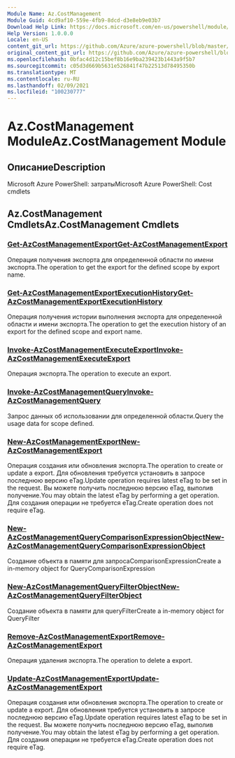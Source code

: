 ```yaml
---
Module Name: Az.CostManagement
Module Guid: 4cd9af10-559e-4fb9-8dcd-d3e8eb9e03b7
Download Help Link: https://docs.microsoft.com/en-us/powershell/module/az.costmanagement
Help Version: 1.0.0.0
Locale: en-US
content_git_url: https://github.com/Azure/azure-powershell/blob/master/src/CostManagement/help/Az.CostManagement.md
original_content_git_url: https://github.com/Azure/azure-powershell/blob/master/src/CostManagement/help/Az.CostManagement.md
ms.openlocfilehash: 0bfac4d12c15bef8b16e9ba239423b1443a9f5b7
ms.sourcegitcommit: c05d3d669b5631e526841f47b22513d78495350b
ms.translationtype: MT
ms.contentlocale: ru-RU
ms.lasthandoff: 02/09/2021
ms.locfileid: "100230777"
---
```

# <span data-ttu-id="eb7fc-101">Az.CostManagement Module</span><span class="sxs-lookup"><span data-stu-id="eb7fc-101">Az.CostManagement Module</span></span>
## <span data-ttu-id="eb7fc-102">Описание</span><span class="sxs-lookup"><span data-stu-id="eb7fc-102">Description</span></span>
<span data-ttu-id="eb7fc-103">Microsoft Azure PowerShell: затраты</span><span class="sxs-lookup"><span data-stu-id="eb7fc-103">Microsoft Azure PowerShell: Cost cmdlets</span></span>

## <span data-ttu-id="eb7fc-104">Az.CostManagement Cmdlets</span><span class="sxs-lookup"><span data-stu-id="eb7fc-104">Az.CostManagement Cmdlets</span></span>
### [<span data-ttu-id="eb7fc-105">Get-AzCostManagementExport</span><span class="sxs-lookup"><span data-stu-id="eb7fc-105">Get-AzCostManagementExport</span></span>](Get-AzCostManagementExport.md)
<span data-ttu-id="eb7fc-106">Операция получения экспорта для определенной области по имени экспорта.</span><span class="sxs-lookup"><span data-stu-id="eb7fc-106">The operation to get the export for the defined scope by export name.</span></span>

### [<span data-ttu-id="eb7fc-107">Get-AzCostManagementExportExecutionHistory</span><span class="sxs-lookup"><span data-stu-id="eb7fc-107">Get-AzCostManagementExportExecutionHistory</span></span>](Get-AzCostManagementExportExecutionHistory.md)
<span data-ttu-id="eb7fc-108">Операция получения истории выполнения экспорта для определенной области и имени экспорта.</span><span class="sxs-lookup"><span data-stu-id="eb7fc-108">The operation to get the execution history of an export for the defined scope and export name.</span></span>

### [<span data-ttu-id="eb7fc-109">Invoke-AzCostManagementExecuteExport</span><span class="sxs-lookup"><span data-stu-id="eb7fc-109">Invoke-AzCostManagementExecuteExport</span></span>](Invoke-AzCostManagementExecuteExport.md)
<span data-ttu-id="eb7fc-110">Операция экспорта.</span><span class="sxs-lookup"><span data-stu-id="eb7fc-110">The operation to execute an export.</span></span>

### [<span data-ttu-id="eb7fc-111">Invoke-AzCostManagementQuery</span><span class="sxs-lookup"><span data-stu-id="eb7fc-111">Invoke-AzCostManagementQuery</span></span>](Invoke-AzCostManagementQuery.md)
<span data-ttu-id="eb7fc-112">Запрос данных об использовании для определенной области.</span><span class="sxs-lookup"><span data-stu-id="eb7fc-112">Query the usage data for scope defined.</span></span>

### [<span data-ttu-id="eb7fc-113">New-AzCostManagementExport</span><span class="sxs-lookup"><span data-stu-id="eb7fc-113">New-AzCostManagementExport</span></span>](New-AzCostManagementExport.md)
<span data-ttu-id="eb7fc-114">Операция создания или обновления экспорта.</span><span class="sxs-lookup"><span data-stu-id="eb7fc-114">The operation to create or update a export.</span></span>
<span data-ttu-id="eb7fc-115">Для обновления требуется установить в запросе последнюю версию eTag.</span><span class="sxs-lookup"><span data-stu-id="eb7fc-115">Update operation requires latest eTag to be set in the request.</span></span>
<span data-ttu-id="eb7fc-116">Вы можете получить последнюю версию eTag, выполив получение.</span><span class="sxs-lookup"><span data-stu-id="eb7fc-116">You may obtain the latest eTag by performing a get operation.</span></span>
<span data-ttu-id="eb7fc-117">Для создания операции не требуется eTag.</span><span class="sxs-lookup"><span data-stu-id="eb7fc-117">Create operation does not require eTag.</span></span>

### [<span data-ttu-id="eb7fc-118">New-AzCostManagementQueryComparisonExpressionObject</span><span class="sxs-lookup"><span data-stu-id="eb7fc-118">New-AzCostManagementQueryComparisonExpressionObject</span></span>](New-AzCostManagementQueryComparisonExpressionObject.md)
<span data-ttu-id="eb7fc-119">Создание объекта в памяти для запросаComparisonExpression</span><span class="sxs-lookup"><span data-stu-id="eb7fc-119">Create a in-memory object for QueryComparisonExpression</span></span>

### [<span data-ttu-id="eb7fc-120">New-AzCostManagementQueryFilterObject</span><span class="sxs-lookup"><span data-stu-id="eb7fc-120">New-AzCostManagementQueryFilterObject</span></span>](New-AzCostManagementQueryFilterObject.md)
<span data-ttu-id="eb7fc-121">Создание объекта в памяти для queryFilter</span><span class="sxs-lookup"><span data-stu-id="eb7fc-121">Create a in-memory object for QueryFilter</span></span>

### [<span data-ttu-id="eb7fc-122">Remove-AzCostManagementExport</span><span class="sxs-lookup"><span data-stu-id="eb7fc-122">Remove-AzCostManagementExport</span></span>](Remove-AzCostManagementExport.md)
<span data-ttu-id="eb7fc-123">Операция удаления экспорта.</span><span class="sxs-lookup"><span data-stu-id="eb7fc-123">The operation to delete a export.</span></span>

### [<span data-ttu-id="eb7fc-124">Update-AzCostManagementExport</span><span class="sxs-lookup"><span data-stu-id="eb7fc-124">Update-AzCostManagementExport</span></span>](Update-AzCostManagementExport.md)
<span data-ttu-id="eb7fc-125">Операция создания или обновления экспорта.</span><span class="sxs-lookup"><span data-stu-id="eb7fc-125">The operation to create or update a export.</span></span>
<span data-ttu-id="eb7fc-126">Для обновления требуется установить в запросе последнюю версию eTag.</span><span class="sxs-lookup"><span data-stu-id="eb7fc-126">Update operation requires latest eTag to be set in the request.</span></span>
<span data-ttu-id="eb7fc-127">Вы можете получить последнюю версию eTag, выполив получение.</span><span class="sxs-lookup"><span data-stu-id="eb7fc-127">You may obtain the latest eTag by performing a get operation.</span></span>
<span data-ttu-id="eb7fc-128">Для создания операции не требуется eTag.</span><span class="sxs-lookup"><span data-stu-id="eb7fc-128">Create operation does not require eTag.</span></span>

